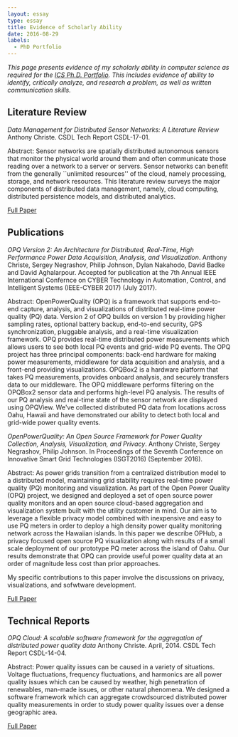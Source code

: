 ```yaml
---
layout: essay  
type: essay  
title: Evidence of Scholarly Ability  
date: 2016-08-29
labels:
  - PhD Portfolio
---
```


*This page presents evidence of my scholarly ability in computer science as required for the [ICS Ph.D. Portfolio](http://www.ics.hawaii.edu/academics/graduate-degree-programs/ph-d-in-ics/#phd-portfolio). This includes evidence of ability to identify, critically analyze, and research a problem, as well as written communication skills.*

## Literature Review

*Data Management for Distributed Sensor Networks: A Literature Review*
Anthony Christe. CSDL Tech Report CSDL-17-01.

Abstract: Sensor networks are spatially distributed autonomous sensors that monitor the physical world around them and often communicate those reading over a network to a server or servers. Sensor networks can benefit from the generally ``unlimited resources'' of the cloud, namely processing, storage, and network resources. This literature review surveys the major components of distributed data management, namely, cloud computing, distributed persistence models, and distributed analytics.

[Full Paper](http://csdl.ics.hawaii.edu/techreports/2017/17-01/17-01.pdf)

## Publications

*OPQ Version 2: An Architecture for Distributed, Real-Time, High Performance Power Data Acquisition, Analysis, and Visualization*. Anthony Christe, Sergey Negrashov, Philip Johnson, Dylan Nakahodo, David Badke and David Aghalarpour.
Accepted for publication at the 7th Annual IEEE International Confernce on CYBER Technology in Automation, Control, and Intelligent Systems (IEEE-CYBER 2017) (July 2017).

Abstract: OpenPowerQuality (OPQ) is a framework that supports end-to-end capture, analysis, and visualizations of distributed real-time power quality (PQ) data. Version 2 of OPQ builds on version 1 by providing higher sampling rates, optional battery backup, end-to-end security, GPS synchronization, pluggable analysis, and a real-time visualization framework. OPQ provides real-time distributed power measurements which allows users to see both local PQ events and grid-wide PQ events. The OPQ project has three principal components: back-end hardware for making power measurements, middleware for data acquisition and analysis, and a front-end providing visualizations. OPQBox2 is a hardware platform that takes PQ measurements, provides onboard analysis, and securely transfers data to our middleware. The OPQ middleware performs filtering on the OPQBox2 sensor data and performs high-level PQ analysis. The results of our PQ analysis and real-time state of the sensor network are displayed using OPQView. We've collected distributed PQ data from locations across Oahu, Hawaii and have demonstrated our ability to detect both local and grid-wide power quality events.

*OpenPowerQuality: An Open Source Framework for Power Quality Collection, Analysis, Visualization, and Privacy*.
Anthony Christe, Sergey Negrashov, Philip Johnson. 
In Proceedings of the Seventh Conference on Innovative Smart Grid Technologies (ISGT2016) (September 2016).

Abstract: As power grids transition from a centralized distribution model to a distributed model, maintaining grid stability 
requires real-time power quality (PQ) monitoring and visualization. As part of the Open Power Quality (OPQ) project, we 
designed and deployed a set of open source power quality monitors and an open source cloud-based aggregation and 
visualization system built with the utility customer in mind. Our aim is to leverage a flexible privacy model combined 
with inexpensive and easy to use PQ meters in order to deploy a high density power quality monitoring network across the
Hawaiian islands. In this paper we describe OPHub, a privacy focused open source PQ visualization along with results of 
a small scale deployment of our prototype PQ meter across the island of Oahu. Our results demonstrate that OPQ can 
provide useful power quality data at an order of magnitude less cost than prior approaches.

My specific contributions to this paper involve the discussions on privacy, visualizations, and sofwtware development.

[Full Paper](http://csdl.ics.hawaii.edu/techreports/2016/16-02/16-02.pdf)

## Technical Reports

*OPQ Cloud: A scalable software framework for the aggregation of distributed power quality data*
Anthony Christe.
April, 2014. CSDL Tech Report CSDL-14-04.

Abstract: Power quality issues can be caused in a variety of situations. Voltage fluctuations, frequency fluctuations, and 
harmonics are all power quality issues which can be caused by weather, high penetration of renewables, man-made issues, 
or other natural phenomena. We designed a software framework which can aggregate crowdsourced distributed power quality 
measurements in order to study power quality issues over a dense geographic area.

[Full Paper](https://github.com/csdl/techreports/raw/master/techreports/2014/14-04/14-04.pdf)
